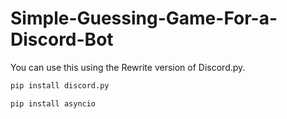 # Simple-Guessing-Game-For-a-Discord-Bot
You can use this using the Rewrite version of Discord.py.
```bash
pip install discord.py
```
```bash
pip install asyncio
```
